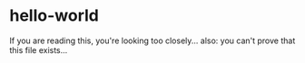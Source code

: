 # hello-world
If you are reading this, you're looking too closely...
also: you can't prove that this file exists...
